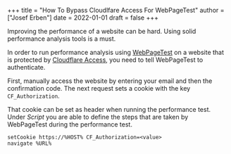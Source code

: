 +++
title = "How To Bypass Cloudlfare Access For WebPageTest"
author = ["Josef Erben"]
date = 2022-01-01
draft = false
+++

Improving the performance of a website can be hard. Using solid performance analysis tools is a must.

<!--more-->

In order to run performance analysis using [WebPageTest](https://webpagetest.org/) on a website that is protected by [Cloudflare Access](https://www.cloudflare.com/teams/access/), you need to tell WebPageTest to authenticate.

First, manually access the website by entering your email and then the confirmation code. The next request sets a cookie with the key `CF_Authorization`.

That cookie can be set as header when running the performance test. Under _Script_ you are able to define the steps that are taken by WebPageTest during the performance test.

```nil
setCookie https://%HOST% CF_Authorization=<value>
navigate %URL%
```
